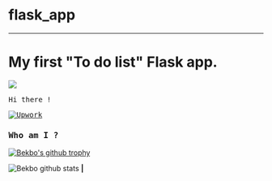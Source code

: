 # flask_app
-----------------------------
# My first "To do list" Flask app.



![](https://komarev.com/ghpvc/?username=Bekbo01)


<samp>
<p>Hi there !</p>


[![Upwork](https://img.shields.io/badge/Upwork-Hire%20Me-gray?labelColor=32cd32&style=flat-square&logo=upwork&logoColor=white&link=https://www.upwork.com/o/profiles/users/~013e000d7680a4c985/)](https://www.upwork.com/o/profiles/users/~013e000d7680a4c985/)

### Who am I ?

</samp>


[![Bekbo's github trophy](https://github-profile-trophy.vercel.app/?username=Bekbo01&row=1&no-bg=true)](https://github.com/ryo-ma/github-profile-trophy)

![Bekbo github stats](https://github-readme-stats.vercel.app/api?username=Bekbo01&count_private=true&show_icons=true) **|**
